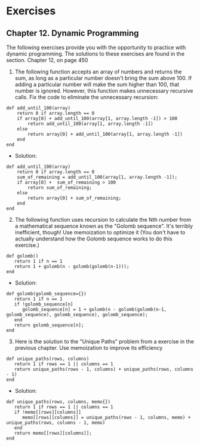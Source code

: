 # Exercises

## Chapter 12. Dynamic Programming

The following exercises provide you with the opportunity to practice with dynamic programming. The
solutions to these exercises are found in the section. Chapter 12, on page 450

1. The following function accepts an array of numbers and returns the sum, as long as a particular
   number doesn't bring the sum above 100. If adding a particular number will make the sum higher
   than
   100, that number is ignored. However, this function makes unnecessary recursive calls. Fix the
   code
   to eliminate the unnecessary recursion:

```
def add_until_100(array)
    return 0 if array.length == 0
    if array[0] + add_until_100(array[1, array.length -1]) > 100
        return add_until_100(array[1, array.length -1])
    else
        return array[0] + add_until_100(array[1, array.length -1])
    end
end
```

- Solution:

```
def add_until_100(array)
    return 0 if array.length == 0
    sum_of_remaining = add_until_100(array[1, array.length -1]);
    if array[0] +  sum_of_remaining > 100
        return sum_of_remaining;
    else
        return array[0] + sum_of_remaining;
    end
end
```

2. The following function uses recursion to calculate the Nth number from a mathematical sequence
   known as the "Golomb sequence". It's terribly inefficient, though! Use memoization to optimize
   it (You don't have to actually understand how the Golomb sequence works to do this exercise.)
```
def golomb()
   return 1 if n == 1
   return 1 + golomb(n - golomb(golomb(n-1)));
end
```
- Solution:

```
def golomb(golomb_sequence={})
   return 1 if n == 1
   if !golomb_sequence[n]
      golomb_sequence[n] = 1 + golomb(n - golomb(golomb(n-1, golomb_sequence), golomb_sequence), golomb_sequence);
   end 
   return golomb_sequence[n];
end
```

3. Here is the solution to the "Unique Paths" problem from a exercise in the previous chapter. Use memoization to improve its efficiency
```
def unique_paths(rows, columns)
   return 1 if rows == 1 || columns == 1
   return unique_paths(rows - 1, columns) + unique_paths(rows, columns - 1)
end 
```
- Solution:
```
def unique_paths(rows, columns, memo{})
   return 1 if rows == 1 || columns == 1
   if !memo[[rows][columns]]
      memo[[rows][columns]] = unique_paths(rows - 1, columns, memo) + unique_paths(rows, columns - 1, memo)
   end
   return memo[[rows][columns]];
end
```